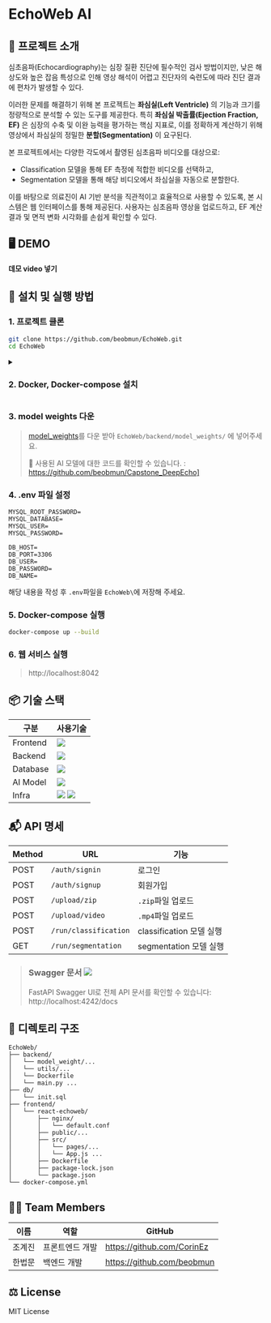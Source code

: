 # EchoWeb AI
## 🎯 프로젝트 소개
심초음파(Echocardiography)는 심장 질환 진단에 필수적인 검사 방법이지만, 낮은 해상도와 높은 잡음 특성으로 인해 영상 해석이 어렵고 진단자의 숙련도에 따라 진단 결과에 편차가 발생할 수 있다.

이러한 문제를 해결하기 위해 본 프로젝트는 **좌심실(Left Ventricle)** 의 기능과 크기를 정량적으로 분석할 수 있는 도구를 제공한다. 특히 **좌심실 박출률(Ejection Fraction, EF)** 은 심장의 수축 및 이완 능력을 평가하는 핵심 지표로, 이를 정확하게 계산하기 위해 영상에서 좌심실의 정밀한 **분할(Segmentation)** 이 요구된다.

본 프로젝트에서는 다양한 각도에서 촬영된 심초음파 비디오를 대상으로:
- Classification 모델을 통해 EF 측정에 적합한 비디오를 선택하고,
- Segmentation 모델을 통해 해당 비디오에서 좌심실을 자동으로 분할한다.

이를 바탕으로 의료진이 AI 기반 분석을 직관적이고 효율적으로 사용할 수 있도록, 본 시스템은 웹 인터페이스를 통해 제공된다. 사용자는 심초음파 영상을 업로드하고, EF 계산 결과 및 면적 변화 시각화를 손쉽게 확인할 수 있다.

## 🖥️ DEMO
**데모 video 넣기**

## 🚀 설치 및 실행 방법
### 1. 프로젝트 클론
```bash
git clone https://github.com/beobmun/EchoWeb.git
cd EchoWeb
```
<details>
  <summary>
    
  ### 2. Docker, Docker-compose 설치
  </summary>
  
  #### 2-1. Docker 설치에 필요한 패키지 설치
  ```bash
  sudo apt-get install apt-transport-https ca-certificates curl gnupg-agent software-properties-common
  ```
  #### 2-2. Docker 공식 GPG 설치
  ```bash
  curl -fsSL https://download.docker.com/linux/ubuntu/gpg | sudo apt-key add -
  ```
  #### 2-3. Docker 공식 apt 저장소 추가
  ```bash
  sudo add-apt-repository "deb [arch=amd64] https://download.docker.com/linux/ubuntu $(lsb_release -cs) stable"
  ```
  #### 2-4. Docker 설치
  ```bash
  sudo apt-get install docker-ce docker-ce-cli containerd.io
  ```
  #### 2-5. Docker 설치 확인
  ```bash
  sudo systemctl status docker
  docker -v
  ```
  #### 2-6. Docker-compose 설치
  ```bash
  sudo curl -SL "https://github.com/docker/compose/releases/download/v2.23.0/docker-compose-$(uname -s)-$(uname -m)" -o /usr/local/bin/docker-compose
  ```
  #### 2-7. Docker-compose 권한 부여
  ```bash
  sudo chmod +x /usr/local/bin/docker-compose
  ```
  #### 2-8. Docker-compose 심볼릭 링크 지정
  ```bash
  sudo ln -s /usr/local/bin/docker-compose /usr/bin/docker-compose
  ```
  #### 2-9. Docker-compose 버전 확인
  ```bash
  docker-compose --version
  ```
</details>

### 3. model weights 다운
> [model_weights](https://drive.google.com/drive/folders/1Sz0Pox7EK7c0mRxSX12g7wUa3q6K_-Jg?usp=sharing)를 다운 받아 ```EchoWeb/backend/model_weights/``` 에 넣어주세요.
>
> 🔎 사용된 AI 모델에 대한 코드를 확인할 수 있습니다. : https://github.com/beobmun/Capstone_DeepEcho]
### 4. .env 파일 설정
```
MYSQL_ROOT_PASSWORD=
MYSQL_DATABASE=
MYSQL_USER=
MYSQL_PASSWORD=

DB_HOST=
DB_PORT=3306
DB_USER=
DB_PASSWORD=
DB_NAME=
```
해당 내용을 작성 후 ```.env```파일을 ```EchoWeb\```에 저장해 주세요.
### 5. Docker-compose 실행
```bash
docker-compose up --build
```
### 6. 웹 서비스 실행
> http://localhost:8042

## 📦 기술 스택
|  구분  |사용기술|
|---|------|
|  Frontend  |<img src="https://img.shields.io/badge/react-61DAFB?style=for-the-badge&logo=react&logoColor=white">|
|  Backend  |<img src="https://img.shields.io/badge/fastapi-009688?style=for-the-badge&logo=fastapi&logoColor=white">|
|  Database  |<img src="https://img.shields.io/badge/mysql-4479A1?style=for-the-badge&logo=mysql&logoColor=white">|
|  AI Model  |<img src="https://img.shields.io/badge/pytorch-EE4C2C?style=for-the-badge&logo=pytorch&logoColor=white">||
|  Infra  |<img src="https://img.shields.io/badge/docker-2496ED?style=for-the-badge&logo=docker&logoColor=white"> <img src="https://img.shields.io/badge/nginx-009639?style=for-the-badge&logo=nginx&logoColor=white">|


## 📬 API 명세
|Method|URL|기능|
|------|---|---|
|POST|`/auth/signin`|로그인|
|POST|`/auth/signup`|회원가입|
|POST|`/upload/zip`|`.zip`파일 업로드|
|POST|`/upload/video`|`.mp4`파일 업로드|
|POST|`/run/classification`|classification 모델 실행|
|GET|`/run/segmentation`|segmentation 모델 실행|
> ### Swagger 문서 <img src="https://img.shields.io/badge/swagger-85EA2D?style=for-the-badge&logo=swagger&logoColor=white">
> FastAPI Swagger UI로 전체 API 문서를 확인할 수 있습니다:
http://localhost:4242/docs

## 📁 디렉토리 구조
```
EchoWeb/
├── backend/
│   └── model_weight/...
│   └── utils/...
│   └── Dockerfile
│   └── main.py ...
├── db/
│   └── init.sql
├── frontend/
│   └── react-echoweb/
│       ├── nginx/
│       │   └── default.conf
│       ├── public/...
│       ├── src/
│       │   └── pages/...
│       │   └── App.js ...
│       ├── Dockerfile
│       ├── package-lock.json
│       └── package.json
└── docker-compose.yml
```

## 👨‍💻 Team Members
|이름|역할|GitHub|
|--|----|------|
|조계진|프론트엔드 개발|https://github.com/CorinEz|
|한법문|백엔드 개발|https://github.com/beobmun|

## ⚖️ License
MIT License
